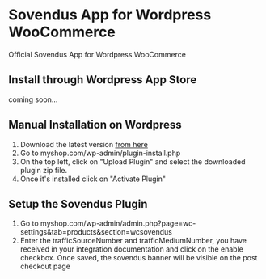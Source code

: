 # Sovendus App for Wordpress WooCommerce

Official Sovendus App for Wordpress WooCommerce

## Install through Wordpress App Store

coming soon...

## Manual Installation on Wordpress

1. Download the latest version [from here](https://raw.githubusercontent.com/Sovendus-GmbH/Sovendus-Wordpress-WooCommerce-Voucher-Network-and-Checkout-Benefits-Plugin/main/releases/woocommerce-sovendus-latest.zip)
2. Go to myshop.com/wp-admin/plugin-install.php
3. On the top left, click on "Upload Plugin" and select the downloaded plugin zip file.
4. Once it's installed  click on "Activate Plugin"

## Setup the Sovendus Plugin

1. Go to myshop.com/wp-admin/admin.php?page=wc-settings&tab=products&section=wcsovendus
2. Enter the trafficSourceNumber and trafficMediumNumber, you have received in your integration documentation and click on the enable checkbox. Once saved, the sovendus banner will be visible on the post checkout page
